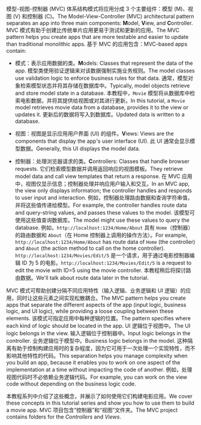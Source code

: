 <span data-ttu-id="62336-101">模型-视图-控制器 (MVC) 体系结构模式将应用分成 3 个主要组件：模型 (M)、视图 (V) 和控制器 (C)。</span><span class="sxs-lookup"><span data-stu-id="62336-101">The Model-View-Controller (MVC) architectural pattern separates an app into three main components: **M**odel, **V**iew, and **C**ontroller.</span></span> <span data-ttu-id="62336-102">MVC 模式有助于创建比传统单片应用更易于测试和更新的应用。</span><span class="sxs-lookup"><span data-stu-id="62336-102">The MVC pattern helps you create apps that are more testable and easier to update than traditional monolithic apps.</span></span> <span data-ttu-id="62336-103">基于 MVC 的应用包含：</span><span class="sxs-lookup"><span data-stu-id="62336-103">MVC-based apps contain:</span></span>

* <span data-ttu-id="62336-104">模式：表示应用数据的类。</span><span class="sxs-lookup"><span data-stu-id="62336-104">**M**odels: Classes that represent the data of the app.</span></span> <span data-ttu-id="62336-105">模型类使用验证逻辑来对该数据强制实施业务规则。</span><span class="sxs-lookup"><span data-stu-id="62336-105">The model classes use validation logic to enforce business rules for that data.</span></span> <span data-ttu-id="62336-106">通常，模型对象检索模型状态并将其存储在数据库中。</span><span class="sxs-lookup"><span data-stu-id="62336-106">Typically, model objects retrieve and store model state in a database.</span></span> <span data-ttu-id="62336-107">本教程中，`Movie` 模型将从数据库中检索电影数据，并将其提供给视图或对其进行更新。</span><span class="sxs-lookup"><span data-stu-id="62336-107">In this tutorial, a `Movie` model retrieves movie data from a database, provides it to the view or updates it.</span></span> <span data-ttu-id="62336-108">更新后的数据将写入到数据库。</span><span class="sxs-lookup"><span data-stu-id="62336-108">Updated data is written to a database.</span></span>

* <span data-ttu-id="62336-109">视图：视图是显示应用用户界面 (UI) 的组件。</span><span class="sxs-lookup"><span data-stu-id="62336-109">**V**iews: Views are the components that display the app's user interface (UI).</span></span> <span data-ttu-id="62336-110">此 UI 通常会显示模型数据。</span><span class="sxs-lookup"><span data-stu-id="62336-110">Generally, this UI displays the model data.</span></span>

* <span data-ttu-id="62336-111">控制器：处理浏览器请求的类。</span><span class="sxs-lookup"><span data-stu-id="62336-111">**C**ontrollers: Classes that handle browser requests.</span></span> <span data-ttu-id="62336-112">它们检索模型数据并调用返回响应的视图模板。</span><span class="sxs-lookup"><span data-stu-id="62336-112">They retrieve model data and call view templates that return a response.</span></span> <span data-ttu-id="62336-113">在 MVC 应用中，视图仅显示信息；控制器处理并响应用户输入和交互。</span><span class="sxs-lookup"><span data-stu-id="62336-113">In an MVC app, the view only displays information; the controller handles and responds to user input and interaction.</span></span> <span data-ttu-id="62336-114">例如，控制器处理路由数据和查询字符串值，并将这些值传递给模型。</span><span class="sxs-lookup"><span data-stu-id="62336-114">For example, the controller handles route data and query-string values, and passes these values to the model.</span></span> <span data-ttu-id="62336-115">该模型可使用这些值查询数据库。</span><span class="sxs-lookup"><span data-stu-id="62336-115">The model might use these values to query the database.</span></span> <span data-ttu-id="62336-116">例如，`http://localhost:1234/Home/About` 具有 `Home`（控制器）的路由数据和 `About`（在 Home 控制器上调用的操作方法）。</span><span class="sxs-lookup"><span data-stu-id="62336-116">For example, `http://localhost:1234/Home/About` has route data of `Home` (the controller) and `About` (the action method to call on the home controller).</span></span> <span data-ttu-id="62336-117">`http://localhost:1234/Movies/Edit/5` 是一个请求，用于通过电影控制器编辑 ID 为 5 的电影。</span><span class="sxs-lookup"><span data-stu-id="62336-117">`http://localhost:1234/Movies/Edit/5` is a request to edit the movie with ID=5 using the movie controller.</span></span>  <span data-ttu-id="62336-118">本教程稍后将探讨路由数据。</span><span class="sxs-lookup"><span data-stu-id="62336-118">We'll talk about route data later in the tutorial.</span></span>

<span data-ttu-id="62336-119">MVC 模式可帮助创建分隔不同应用特性（输入逻辑、业务逻辑和 UI 逻辑）的应用，同时让这些元素之间实现松散耦合。</span><span class="sxs-lookup"><span data-stu-id="62336-119">The MVC pattern helps you create apps that separate the different aspects of the app (input logic, business logic, and UI logic), while providing a loose coupling between these elements.</span></span> <span data-ttu-id="62336-120">该模式可指定应用中每种逻辑的位置。</span><span class="sxs-lookup"><span data-stu-id="62336-120">The pattern specifies where each kind of logic should be located in the app.</span></span> <span data-ttu-id="62336-121">UI 逻辑位于视图中。</span><span class="sxs-lookup"><span data-stu-id="62336-121">The UI logic belongs in the view.</span></span> <span data-ttu-id="62336-122">输入逻辑位于控制器中。</span><span class="sxs-lookup"><span data-stu-id="62336-122">Input logic belongs in the controller.</span></span> <span data-ttu-id="62336-123">业务逻辑位于模型中。</span><span class="sxs-lookup"><span data-stu-id="62336-123">Business logic belongs in the model.</span></span> <span data-ttu-id="62336-124">这种隔离有助于控制构建应用时的复杂程度，因为它可用于一次处理一个实现特性，而不影响其他特性的代码。</span><span class="sxs-lookup"><span data-stu-id="62336-124">This separation helps you manage complexity when you build an app, because it enables you to work on one aspect of the implementation at a time without impacting the code of another.</span></span> <span data-ttu-id="62336-125">例如，处理视图代码时不必依赖业务逻辑代码。</span><span class="sxs-lookup"><span data-stu-id="62336-125">For example, you can work on the view code without depending on the business logic code.</span></span>

<span data-ttu-id="62336-126">本教程系列中介绍了这些概念，并展示了如何使用它们构建电影应用。</span><span class="sxs-lookup"><span data-stu-id="62336-126">We cover these concepts in this tutorial series and show you how to use them to build a movie app.</span></span> <span data-ttu-id="62336-127">MVC 项目包含“控制器”和“视图”文件夹。</span><span class="sxs-lookup"><span data-stu-id="62336-127">The MVC project contains folders for the *Controllers* and *Views*.</span></span>

